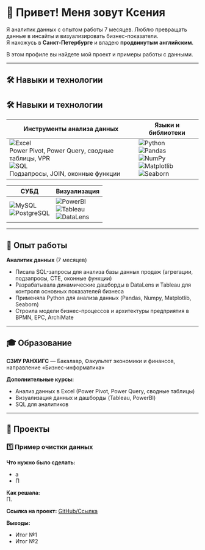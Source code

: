 # 👋 Привет! Меня зовут Ксения

Я аналитик данных с опытом работы 7 месяцев. Люблю превращать данные в инсайты и визуализировать бизнес-показатели.  
Я нахожусь в **Санкт-Петербурге** и владею **продвинутым английским**.  

В этом профиле вы найдете мой проект и примеры работы с данными.  

---

## 🛠 Навыки и технологии

## 🛠 Навыки и технологии

| Инструменты анализа данных | Языки и библиотеки |
|----------------------------|------------------|
| ![Excel](https://img.shields.io/badge/Excel-217346?style=for-the-badge&logo=microsoft-excel) <br> Power Pivot, Power Query, сводные таблицы, VPR <br> ![SQL](https://img.shields.io/badge/SQL-00758F?style=for-the-badge&logo=postgresql) <br> Подзапросы, JOIN, оконные функции | ![Python](https://img.shields.io/badge/Python-3776AB?style=for-the-badge&logo=python) <br> ![Pandas](https://img.shields.io/badge/Pandas-150458?style=for-the-badge&logo=pandas) <br> ![NumPy](https://img.shields.io/badge/NumPy-013243?style=for-the-badge&logo=numpy) <br> ![Matplotlib](https://img.shields.io/badge/Matplotlib-F58025?style=for-the-badge&logo=matplotlib) <br> ![Seaborn](https://img.shields.io/badge/Seaborn-4C72B0?style=for-the-badge) |

| СУБД | Визуализация |
|------|-------------|
| ![MySQL](https://img.shields.io/badge/MySQL-4479A1?style=for-the-badge&logo=mysql) <br> ![PostgreSQL](https://img.shields.io/badge/PostgreSQL-316192?style=for-the-badge&logo=postgresql) | ![PowerBI](https://img.shields.io/badge/PowerBI-F2C811?style=for-the-badge&logo=power-bi) <br> ![Tableau](https://img.shields.io/badge/Tableau-E97627?style=for-the-badge&logo=tableau) <br> ![DataLens](https://img.shields.io/badge/DataLens-1F77B4?style=for-the-badge) |


---

## 💼 Опыт работы

**Аналитик данных** (7 месяцев)  
- Писала SQL-запросы для анализа базы данных продаж (агрегации, подзапросы, CTE, оконные функции)  
- Разрабатывала динамические дашборды в DataLens и Tableau для контроля основных показателей бизнеса  
- Применяла Python для анализа данных (Pandas, Numpy, Matplotlib, Seaborn)  
- Строила модели бизнес-процессов и архитектуры предприятия в BPMN, EPC, ArchiMate  

---

## 🎓 Образование

**СЗИУ РАНХИГС** — Бакалавр, Факультет экономики и финансов, направление «Бизнес-информатика»  

**Дополнительные курсы:**  
- Анализ данных в Excel (Power Pivot, Power Query, сводные таблицы)  
- Визуализация данных и дашборды (Tableau, PowerBI)  
- SQL для аналитиков  

---

## 📂 Проекты

### 1️⃣ Пример очистки данных 
**Что нужно было сделать:**  
- а  
- П 

**Как решала:**  
П.  

**Ссылка на проект:** [GitHub/Ссылка](#)  

**Выводы:**  
- Итог №1  
- Итог №2  


